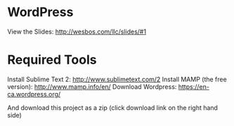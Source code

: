 WordPress
=========

View the Slides: http://wesbos.com/llc/slides/#1

Required Tools
==============

Install Sublime Text 2: http://www.sublimetext.com/2
Install MAMP (the free version): http://www.mamp.info/en/ 
Download Wordpress: https://en-ca.wordpress.org/

And download this project as a zip (click download link on the right hand side)


